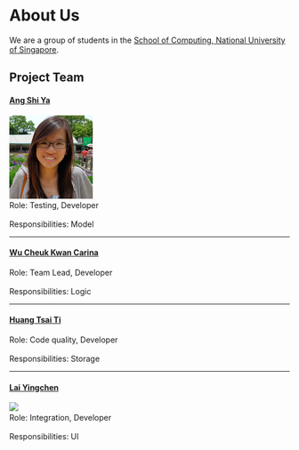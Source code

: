 # About Us

We are a group of students in the [School of Computing, National University of Singapore](http://www.comp.nus.edu.sg).

## Project Team

#### [Ang Shi Ya](https://github.com/AngShiYa) <br>
<img src="images/ShiYa.png" width="150"><br>
Role: Testing, Developer <br>  
Responsibilities: Model

-----

#### [Wu Cheuk Kwan Carina](https://github.com/carinackwu)
Role: Team Lead, Developer <br>  
Responsibilities: Logic

-----

#### [Huang Tsai Ti](https://github.com/tyrahuang) 
Role: Code quality, Developer <br>  
Responsibilities: Storage

-----

#### [Lai Yingchen](https://github.com/yingchen0505) <br>
<img src="images/Yingchen.JPG" width="150"><br>
Role: Integration, Developer <br>  
Responsibilities: UI
